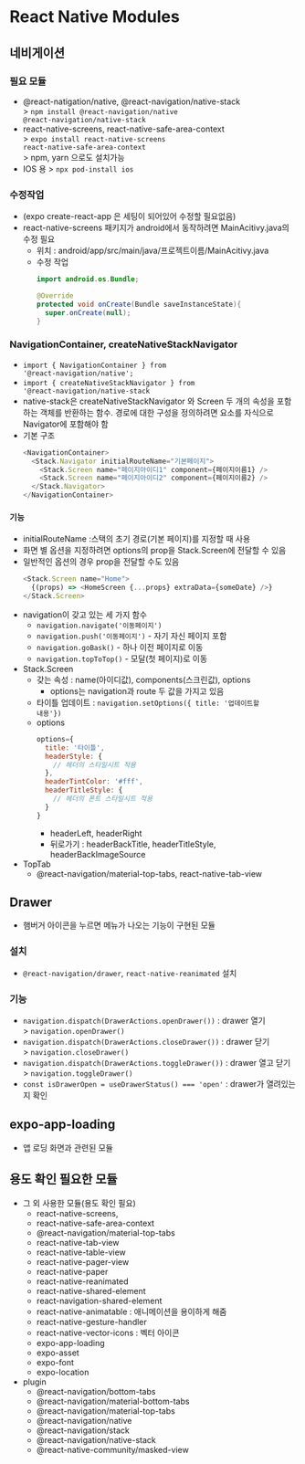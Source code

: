 # React Native Modules

## 네비게이션
### 필요 모듈
* @react-natigation/native, @react-navigation/native-stack
  <br>> <code>npm install @react-navigation/native @react-navigation/native-stack</code>
* react-native-screens, react-native-safe-area-context
  <br>> <code>expo install react-native-screens react-native-safe-area-context</code>
  <br>> npm, yarn 으로도 설치가능
* IOS 용 > <code>npx pod-install ios</code>

### 수정작업
* (expo create-react-app 은 세팅이 되어있어 수정할 필요없음)
* react-native-screens 패키지가 android에서 동작하려면 MainAcitivy.java의 수정 필요
  * 위치 : android/app/src/main/java/프로젝트이름/MainAcitivy.java
  * 수정 작업
    ```java
    import android.os.Bundle;

    @Override
    protected void onCreate(Bundle saveInstanceState){
      super.onCreate(null);
    }
    ```

### NavigationContainer, createNativeStackNavigator
* <code>import { NavigationContainer } from '@react-navigation/native';</code>
* <code>import { createNativeStackNavigator } from '@react-navigation/native-stack</code>
* native-stack은 createNativeStackNavigator 와 Screen 두 개의 속성을 포함하는 객체를 반환하는 함수. 경로에 대한 구성을 정의하려면 요소를 자식으로 Navigator에 포함해야 함
* 기본 구조
  ```javascript
  <NavigationContainer>
    <Stack.Navigator initialRouteName="기본페이지">
      <Stack.Screen name="페이지아이디1" component={페이지이름1} />
      <Stack.Screen name="페이지아이디2" component={페이지이름2} />
    </Stack.Navigator>
  </NavigationContainer>
  ```

#### 기능
* initialRouteName :스택의 초기 경로(기본 페이지)를 지정할 때 사용
* 화면 별 옵션을 지정하려면 options의 prop을 Stack.Screen에 전달할 수 있음
* 일반적인 옵션의 경우 prop을 전달할 수도 있음
  ```javascript
  <Stack.Screen name="Home">
    {(props) => <HomeScreen {...props} extraData={someDate} />}
  </Stack.Screen>
  ```
* navigation이 갖고 있는 세 가지 함수
  * <code>navigation.navigate('이동페이지')</code>
  * <code>navigation.push('이동페이지')</code> - 자기 자신 페이지 포함
  * <code>navigation.goBask()</code> - 하나 이전 페이지로 이동
  * <code>navigation.topToTop()</code> - 모달(첫 페이지)로 이동
* Stack.Screen
  * 갖는 속성 : name(아이디값), components(스크린값), options
    * options는 navigation과 route 두 값을 가지고 있음
  * 타이틀 업데이트 : <code>navigation.setOptions({ title: '업데이트할 내용'})</code>
  * options
    ```javascript
    options={
      title: '타이틀',
      headerStyle: {
        // 헤더의 스타일시트 적용
      },
      headerTintColor: '#fff',
      headerTitleStyle: {
        // 헤더의 폰트 스타일시트 적용
      }
    }
    ```
    * headerLeft, headerRight
    * 뒤로가기 : headerBackTitle, headerTitleStyle, headerBackImageSource
* TopTab
  * @react-navigation/material-top-tabs, react-native-tab-view

## Drawer
* 햄버거 아이콘을 누르면 메뉴가 나오는 기능이 구현된 모듈
### 설치
* <code>@react-navigation/drawer</code>, <code>react-native-reanimated</code> 설치
### 기능
* <code>navigation.dispatch(DrawerActions.openDrawer())</code> : drawer 열기
  <br>> <code>navigation.openDrawer()</code>
* <code>navigation.dispatch(DrawerActions.closeDrawer())</code> : drawer 닫기
  <br>> <code>navigation.closeDrawer()</code>
* <code>navigation.dispatch(DrawerActions.toggleDrawer())</code> : drawer 열고 닫기
  <br>> <code>navigation.toggleDrawer()</code>
* <code>const isDrawerOpen = useDrawerStatus() === 'open'</code> : drawer가 열려있는지 확인

## expo-app-loading
* 앱 로딩 화면과 관련된 모듈


## 용도 확인 필요한 모듈
* 그 외 사용한 모듈(용도 확인 필요)
  * react-native-screens, 
  * react-native-safe-area-context
  * @react-navigation/material-top-tabs
  * react-native-tab-view
  * react-native-table-view
  * react-native-pager-view
  * react-native-paper
  * react-native-reanimated
  * react-native-shared-element
  * react-navigation-shared-element
  * react-native-animatable : 애니메이션을 용이하게 해줌
  * react-native-gesture-handler 
  * react-native-vector-icons : 벡터 아이콘
  * expo-app-loading
  * expo-asset
  * expo-font
  * expo-location
* plugin
  * @react-navigation/bottom-tabs 
  * @react-navigation/material-bottom-tabs 
  * @react-navigation/material-top-tabs 
  * @react-navigation/native 
  * @react-navigation/stack
  * @react-navigation/native-stack
  * @react-native-community/masked-view